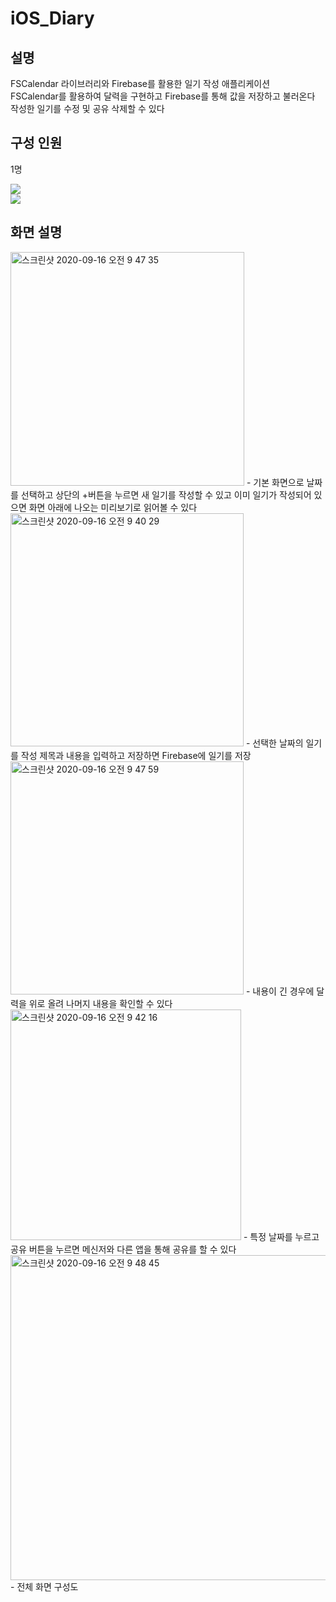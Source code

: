 # iOS_Diary  

## 설명   
FSCalendar 라이브러리와 Firebase를 활용한 일기 작성 애플리케이션   
FSCalendar를 활용하여 달력을 구현하고 Firebase를 통해 값을 저장하고 불러온다   
작성한 일기를 수정 및 공유 삭제할 수 있다   

## 구성 인원
1명

![](https://cloud.githubusercontent.com/assets/5186464/16540124/efc51f72-408b-11e6-934a-4e750b8b55bb.png)   
![](https://1.bp.blogspot.com/-YIfQT6q8ZM4/Vzyq5z1B8HI/AAAAAAAAAAc/UmWSSMLKtKgtH7CACElUp12zXkrPK5UoACLcB/s1600/image00.png)   

## 화면 설명   
<img width="374" alt="스크린샷 2020-09-16 오전 9 47 35" src="https://user-images.githubusercontent.com/45002556/93279639-b8118380-f802-11ea-9bfd-a927cc3a7d60.png">
- 기본 화면으로 날짜를 선택하고 상단의 +버튼을 누르면 새 일기를 작성할 수 있고 이미 일기가 작성되어 있으면 화면 아래에 나오는 미리보기로 읽어볼 수 있다   
   
<img width="373" alt="스크린샷 2020-09-16 오전 9 40 29" src="https://user-images.githubusercontent.com/45002556/93279366-07a37f80-f802-11ea-8a44-b2ac527fd83d.png">   
- 선택한 날짜의 일기를 작성 제목과 내용을 입력하고 저장하면 Firebase에 일기를 저장      
   
<img width="373" alt="스크린샷 2020-09-16 오전 9 47 59" src="https://user-images.githubusercontent.com/45002556/93279745-fb6bf200-f802-11ea-8960-a1d8548f5730.png">
- 내용이 긴 경우에 달력을 위로 올려 나머지 내용을 확인할 수 있다   
   
<img width="369" alt="스크린샷 2020-09-16 오전 9 42 16" src="https://user-images.githubusercontent.com/45002556/93279807-21919200-f803-11ea-8de1-ad6ea08ea34b.png">
- 특정 날짜를 누르고 공유 버튼을 누르면 메신저와 다른 앱을 통해 공유를 할 수 있다   
   
<img width="520" alt="스크린샷 2020-09-16 오전 9 48 45" src="https://user-images.githubusercontent.com/45002556/93279871-4980f580-f803-11ea-8339-18edf6441d1f.png">
- 전체 화면 구성도
   
